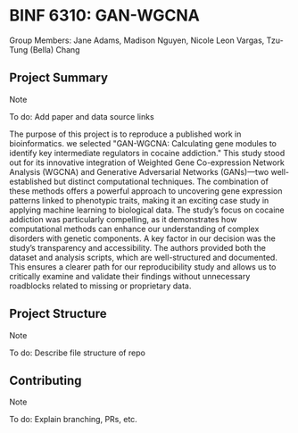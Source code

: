 # BINF 6310: GAN-WGCNA
Group Members: Jane Adams, Madison Nguyen, Nicole Leon Vargas, Tzu-Tung (Bella) Chang

## Project Summary

> [!NOTE]  
> To do: Add paper and data source links

The purpose of this project is to reproduce a published work in bioinformatics. we selected "GAN-WGCNA: Calculating gene modules to identify key intermediate regulators in cocaine addiction." This study stood out for its innovative integration of Weighted Gene Co-expression Network Analysis (WGCNA) and Generative Adversarial Networks (GANs)—two well-established but distinct computational techniques. The combination of these methods offers a powerful approach to uncovering gene expression patterns linked to phenotypic traits, making it an exciting case study in applying machine learning to biological data. The study’s focus on cocaine addiction was particularly compelling, as it demonstrates how computational methods can enhance our understanding of complex disorders with genetic components. A key factor in our decision was the study’s transparency and accessibility. The authors provided both the dataset and analysis scripts, which are well-structured and documented. This ensures a clearer path for our reproducibility study and allows us to critically examine and validate their findings without unnecessary roadblocks related to missing or proprietary data.

## Project Structure

> [!NOTE]  
> To do: Describe file structure of repo

## Contributing

> [!NOTE]  
> To do: Explain branching, PRs, etc.
